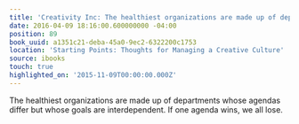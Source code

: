 ```yaml
---
title: 'Creativity Inc: The healthiest organizations are made up of departments whos…'
date: 2016-04-09 18:16:00.600000000 -04:00
position: 89
book_uuid: a1351c21-deba-45a0-9ec2-6322200c1753
location: 'Starting Points: Thoughts for Managing a Creative Culture'
source: ibooks
touch: true
highlighted_on: '2015-11-09T00:00:00.000Z'
---
```


The healthiest organizations are made up of departments whose agendas differ but whose goals are interdependent. If one agenda wins, we all lose.